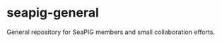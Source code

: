 seapig-general
==============

General repository for SeaPIG members and small collaboration efforts.
